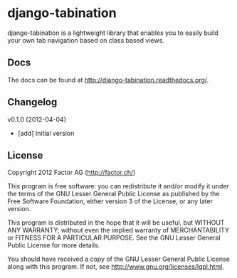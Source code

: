 django-tabination
=================

django-tabination is a lightweight library that enables you to easily build your own tab navigation based on class based views.

Docs
----

The docs can be found at http://django-tabination.readthedocs.org/.

Changelog
---------

v0.1.0 (2012-04-04)

- [add] Initial version

License
-------

Copyright 2012 Factor AG (http://factor.ch/)

This program is free software: you can redistribute it and/or modify it under the terms of the GNU
Lesser General Public License as published by the Free Software Foundation, either version 3 of the
License, or any later version.

This program is distributed in the hope that it will be useful, but WITHOUT ANY WARRANTY; without
even the implied warranty of MERCHANTABILITY or FITNESS FOR A PARTICULAR PURPOSE. See the GNU Lesser
General Public License for more details.

You should have received a copy of the GNU Lesser General Public License along with this program.
If not, see http://www.gnu.org/licenses/lgpl.html.

